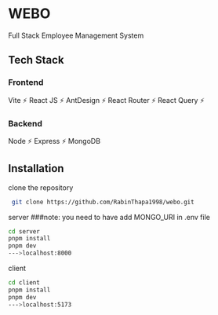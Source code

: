 # WEBO

Full Stack Employee Management System

## Tech Stack

### Frontend

Vite ⚡ React JS ⚡ AntDesign ⚡ React Router ⚡ React Query ⚡

### Backend

Node ⚡ Express ⚡ MongoDB

## Installation

clone the repository

```bash
 git clone https://github.com/RabinThapa1998/webo.git
```

server
###note: you need to have add MONGO_URI in .env file

```bash
cd server
pnpm install
pnpm dev
--->localhost:8000
```

client

```bash
cd client
pnpm install
pnpm dev
--->localhost:5173
```
